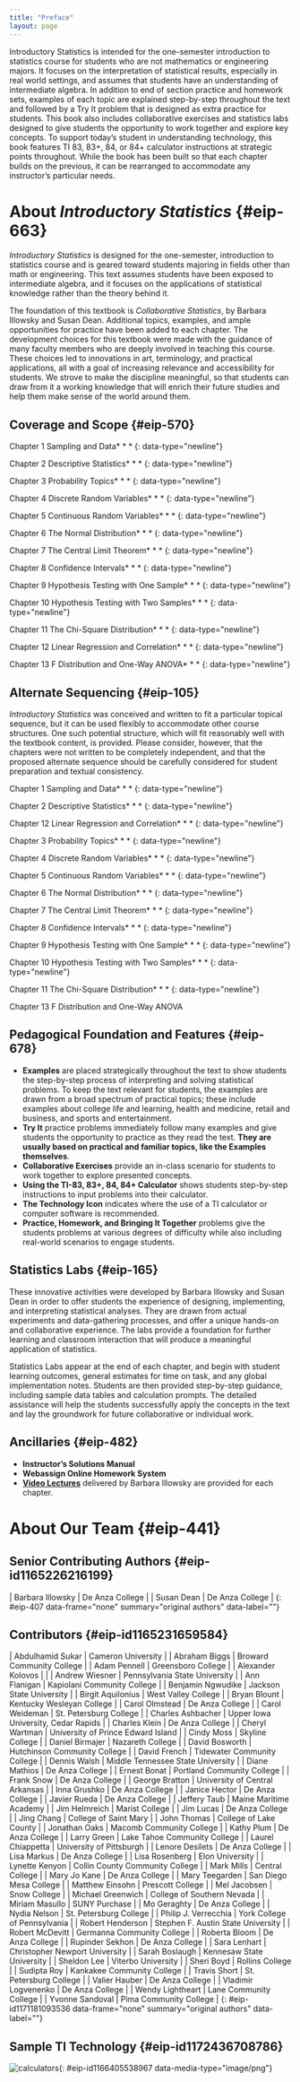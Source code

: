 ```yaml
---
title: "Preface"
layout: page
---
```



<div data-type="abstract">
Introductory Statistics is intended for the one-semester introduction to statistics course for students who are not mathematics or engineering majors. It focuses on the interpretation of statistical results, especially in real world settings, and assumes that students have an understanding of intermediate algebra. In addition to end of section practice and homework sets, examples of each topic are explained step-by-step throughout the text and followed by a Try It problem that is designed as extra practice for students. This book also includes collaborative exercises and statistics labs designed to give students the opportunity to work together and explore key concepts. To support today’s student in understanding technology, this book features TI 83, 83+, 84, or 84+ calculator instructions at strategic points throughout. While the book has been built so that each chapter builds on the previous, it can be rearranged to accommodate any instructor’s particular needs.
</div>

# About *Introductory Statistics*   {#eip-663}

*Introductory Statistics* is designed for the one-semester, introduction to statistics course and is geared toward students majoring in fields other than math or engineering. This text assumes students have been exposed to intermediate algebra, and it focuses on the applications of statistical knowledge rather than the theory behind it.

The foundation of this textbook is *Collaborative Statistics*, by Barbara Illowsky and Susan Dean. Additional topics, examples, and ample opportunities for practice have been added to each chapter. The development choices for this textbook were made with the guidance of many faculty members who are deeply involved in teaching this course. These choices led to innovations in art, terminology, and practical applications, all with a goal of increasing relevance and accessibility for students. We strove to make the discipline meaningful, so that students can draw from it a working knowledge that will enrich their future studies and help them make sense of the world around them.

## Coverage and Scope   {#eip-570}

Chapter 1 Sampling and Data* * *
{: data-type="newline"}

 Chapter 2 Descriptive Statistics* * *
{: data-type="newline"}

 Chapter 3 Probability Topics* * *
{: data-type="newline"}

 Chapter 4 Discrete Random Variables* * *
{: data-type="newline"}

 Chapter 5 Continuous Random Variables* * *
{: data-type="newline"}

 Chapter 6 The Normal Distribution* * *
{: data-type="newline"}

 Chapter 7 The Central Limit Theorem* * *
{: data-type="newline"}

 Chapter 8 Confidence Intervals* * *
{: data-type="newline"}

 Chapter 9 Hypothesis Testing with One Sample* * *
{: data-type="newline"}

 Chapter 10 Hypothesis Testing with Two Samples* * *
{: data-type="newline"}

 Chapter 11 The Chi-Square Distribution* * *
{: data-type="newline"}

 Chapter 12 Linear Regression and Correlation* * *
{: data-type="newline"}

 Chapter 13 F Distribution and One-Way ANOVA* * *
{: data-type="newline"}

## Alternate Sequencing    {#eip-105}

*Introductory Statistics* was conceived and written to fit a particular topical sequence, but it can be used flexibly to accommodate other course structures. One such potential structure, which will fit reasonably well with the textbook content, is provided. Please consider, however, that the chapters were not written to be completely independent, and that the proposed alternate sequence should be carefully considered for student preparation and textual consistency.

Chapter 1 Sampling and Data* * *
{: data-type="newline"}

 Chapter 2 Descriptive Statistics* * *
{: data-type="newline"}

 Chapter 12 Linear Regression and Correlation* * *
{: data-type="newline"}

 Chapter 3 Probability Topics* * *
{: data-type="newline"}

 Chapter 4 Discrete Random Variables* * *
{: data-type="newline"}

 Chapter 5 Continuous Random Variables* * *
{: data-type="newline"}

 Chapter 6 The Normal Distribution* * *
{: data-type="newline"}

 Chapter 7 The Central Limit Theorem* * *
{: data-type="newline"}

 Chapter 8 Confidence Intervals* * *
{: data-type="newline"}

 Chapter 9 Hypothesis Testing with One Sample* * *
{: data-type="newline"}

 Chapter 10 Hypothesis Testing with Two Samples* * *
{: data-type="newline"}

 Chapter 11 The Chi-Square Distribution* * *
{: data-type="newline"}

 Chapter 13 F Distribution and One-Way ANOVA

## Pedagogical Foundation and Features   {#eip-678}

* **Examples** are placed strategically throughout the text to show students the step-by-step process of interpreting and solving statistical problems. To keep the text relevant for students, the examples are drawn from a broad spectrum of practical topics; these include examples about college life and learning, health and medicine, retail and business, and sports and entertainment.
* **Try It** practice problems immediately follow many examples and give students the opportunity to practice as they read the text. **They are usually based on practical and familiar topics, like the Examples themselves**.
* **Collaborative Exercises** provide an in-class scenario for students to work together to explore presented concepts.
* **Using the TI-83, 83+, 84, 84+ Calculator** shows students step-by-step instructions to input problems into their calculator.
* **The Technology Icon** indicates where the use of a TI calculator or computer software is recommended.
* **Practice, Homework, and Bringing It Together** problems give the students problems at various degrees of difficulty while also including real-world scenarios to engage students.

## Statistics Labs   {#eip-165}

These innovative activities were developed by Barbara Illowsky and Susan Dean in order to offer students the experience of designing, implementing, and interpreting statistical analyses. They are drawn from actual experiments and data-gathering processes, and offer a unique hands-on and collaborative experience. The labs provide a foundation for further learning and classroom interaction that will produce a meaningful application of statistics.

Statistics Labs appear at the end of each chapter, and begin with student learning outcomes, general estimates for time on task, and any global implementation notes. Students are then provided step-by-step guidance, including sample data tables and calculation prompts. The detailed assistance will help the students successfully apply the concepts in the text and lay the groundwork for future collaborative or individual work.

## Ancillaries   {#eip-482}

* <strong>Instructor’s Solutions Manual </strong>
* **Webassign Online Homework System**
* **[Video Lectures][1]** delivered by Barbara Illowsky are provided for each chapter.

# About Our Team   {#eip-441}

## Senior Contributing Authors   {#eip-id1165226216199}

| Barbara Illowsky | De Anza College |
| Susan Dean | De Anza College |
{: #eip-407 data-frame="none" summary="original authors" data-label=""}

## Contributors   {#eip-id1165231659584}

| Abdulhamid Sukar | Cameron University |
| Abraham Biggs | Broward Community College |
| Adam Pennell | Greensboro College |
| Alexander Kolovos |  |
| Andrew Wiesner | Pennsylvania State University |
| Ann Flanigan | Kapiolani Community College |
| Benjamin Ngwudike | Jackson State University |
| Birgit Aquilonius | West Valley College |
| Bryan Blount | Kentucky Wesleyan College |
| Carol Olmstead | De Anza College |
| Carol Weideman | St. Petersburg College |
| Charles Ashbacher | Upper Iowa University, Cedar Rapids |
| Charles Klein | De Anza College |
| Cheryl Wartman | University of Prince Edward Island |
| Cindy Moss | Skyline College |
| Daniel Birmajer | Nazareth College |
| David Bosworth | Hutchinson Community College |
| David French | Tidewater Community College |
| Dennis Walsh | Middle Tennessee State University |
| Diane Mathios | De Anza College |
| Ernest Bonat | Portland Community College |
| Frank Snow | De Anza College |
| George Bratton | University of Central Arkansas |
| Inna Grushko | De Anza College |
| Janice Hector | De Anza College |
| Javier Rueda | De Anza College |
| Jeffery Taub | Maine Maritime Academy |
| Jim Helmreich | Marist College |
| Jim Lucas | De Anza College |
| Jing Chang | College of Saint Mary |
| John Thomas | College of Lake County |
| Jonathan Oaks | Macomb Community College |
| Kathy Plum | De Anza College |
| Larry Green | Lake Tahoe Community College |
| Laurel Chiappetta | University of Pittsburgh |
| Lenore Desilets | De Anza College |
| Lisa Markus | De Anza College |
| Lisa Rosenberg | Elon University |
| Lynette Kenyon | Collin County Community College |
| Mark Mills | Central College |
| Mary Jo Kane | De Anza College |
| Mary Teegarden | San Diego Mesa College |
| Matthew Einsohn | Prescott College |
| Mel Jacobsen | Snow College |
| Michael Greenwich | College of Southern Nevada |
| Miriam Masullo | SUNY Purchase |
| Mo Geraghty | De Anza College |
| Nydia Nelson | St. Petersburg College |
| Philip J. Verrecchia | York College of Pennsylvania |
| Robert Henderson | Stephen F. Austin State University |
| Robert McDevitt | Germanna Community College |
| Roberta Bloom | De Anza College |
| Rupinder Sekhon | De Anza College |
| Sara Lenhart | Christopher Newport University |
| Sarah Boslaugh | Kennesaw State University |
| Sheldon Lee | Viterbo University |
| Sheri Boyd | Rollins College |
| Sudipta Roy | Kankakee Community College |
| Travis Short | St. Petersburg College |
| Valier Hauber | De Anza College |
| Vladimir Logvenenko | De Anza College |
| Wendy Lightheart | Lane Community College |
| Yvonne Sandoval | Pima Community College |
{: #eip-id1171181093536 data-frame="none" summary="original authors" data-label=""}

## Sample TI Technology   {#eip-id1172436708786}

![calculators](../resources/calculators.jpg "Disclaimer: The original calculator image(s) by Texas Instruments, Inc. are provided under CC-BY. Any subsequent modifications to the image(s) should be noted by the person making the modification.  (Credit: ETmarcom TexasInstruments)"){: #eip-id1166405538967 data-media-type="image/png"}



[1]: http://cnx.org/content/m18746/latest/?collection=col10522/latest
